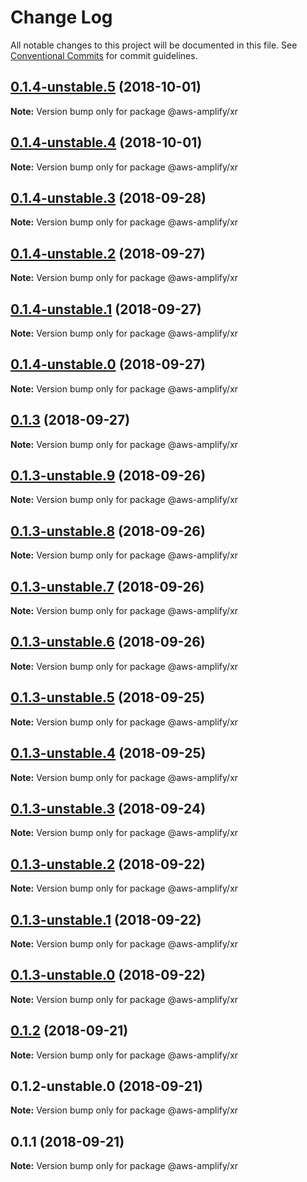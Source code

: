 # Change Log

All notable changes to this project will be documented in this file.
See [Conventional Commits](https://conventionalcommits.org) for commit guidelines.

<a name="0.1.4-unstable.5"></a>
## [0.1.4-unstable.5](https://github.com/aws/aws-amplify/compare/@aws-amplify/xr@0.1.4-unstable.4...@aws-amplify/xr@0.1.4-unstable.5) (2018-10-01)




**Note:** Version bump only for package @aws-amplify/xr

<a name="0.1.4-unstable.4"></a>
## [0.1.4-unstable.4](https://github.com/aws/aws-amplify/compare/@aws-amplify/xr@0.1.4-unstable.3...@aws-amplify/xr@0.1.4-unstable.4) (2018-10-01)




**Note:** Version bump only for package @aws-amplify/xr

<a name="0.1.4-unstable.3"></a>
## [0.1.4-unstable.3](https://github.com/aws/aws-amplify/compare/@aws-amplify/xr@0.1.4-unstable.2...@aws-amplify/xr@0.1.4-unstable.3) (2018-09-28)




**Note:** Version bump only for package @aws-amplify/xr

<a name="0.1.4-unstable.2"></a>
## [0.1.4-unstable.2](https://github.com/aws/aws-amplify/compare/@aws-amplify/xr@0.1.4-unstable.1...@aws-amplify/xr@0.1.4-unstable.2) (2018-09-27)




**Note:** Version bump only for package @aws-amplify/xr

<a name="0.1.4-unstable.1"></a>
## [0.1.4-unstable.1](https://github.com/aws/aws-amplify/compare/@aws-amplify/xr@0.1.4-unstable.0...@aws-amplify/xr@0.1.4-unstable.1) (2018-09-27)




**Note:** Version bump only for package @aws-amplify/xr

<a name="0.1.4-unstable.0"></a>
## [0.1.4-unstable.0](https://github.com/aws/aws-amplify/compare/@aws-amplify/xr@0.1.3...@aws-amplify/xr@0.1.4-unstable.0) (2018-09-27)




**Note:** Version bump only for package @aws-amplify/xr

<a name="0.1.3"></a>
## [0.1.3](https://github.com/aws/aws-amplify/compare/@aws-amplify/xr@0.1.3-unstable.9...@aws-amplify/xr@0.1.3) (2018-09-27)




**Note:** Version bump only for package @aws-amplify/xr

<a name="0.1.3-unstable.9"></a>
## [0.1.3-unstable.9](https://github.com/aws/aws-amplify/compare/@aws-amplify/xr@0.1.3-unstable.8...@aws-amplify/xr@0.1.3-unstable.9) (2018-09-26)




**Note:** Version bump only for package @aws-amplify/xr

<a name="0.1.3-unstable.8"></a>
## [0.1.3-unstable.8](https://github.com/aws/aws-amplify/compare/@aws-amplify/xr@0.1.3-unstable.7...@aws-amplify/xr@0.1.3-unstable.8) (2018-09-26)




**Note:** Version bump only for package @aws-amplify/xr

<a name="0.1.3-unstable.7"></a>
## [0.1.3-unstable.7](https://github.com/aws/aws-amplify/compare/@aws-amplify/xr@0.1.3-unstable.6...@aws-amplify/xr@0.1.3-unstable.7) (2018-09-26)




**Note:** Version bump only for package @aws-amplify/xr

<a name="0.1.3-unstable.6"></a>
## [0.1.3-unstable.6](https://github.com/aws/aws-amplify/compare/@aws-amplify/xr@0.1.3-unstable.4...@aws-amplify/xr@0.1.3-unstable.6) (2018-09-26)




**Note:** Version bump only for package @aws-amplify/xr

<a name="0.1.3-unstable.5"></a>
## [0.1.3-unstable.5](https://github.com/aws/aws-amplify/compare/@aws-amplify/xr@0.1.3-unstable.4...@aws-amplify/xr@0.1.3-unstable.5) (2018-09-25)




**Note:** Version bump only for package @aws-amplify/xr

<a name="0.1.3-unstable.4"></a>
## [0.1.3-unstable.4](https://github.com/aws/aws-amplify/compare/@aws-amplify/xr@0.1.3-unstable.3...@aws-amplify/xr@0.1.3-unstable.4) (2018-09-25)




**Note:** Version bump only for package @aws-amplify/xr

<a name="0.1.3-unstable.3"></a>
## [0.1.3-unstable.3](https://github.com/aws/aws-amplify/compare/@aws-amplify/xr@0.1.3-unstable.2...@aws-amplify/xr@0.1.3-unstable.3) (2018-09-24)




**Note:** Version bump only for package @aws-amplify/xr

<a name="0.1.3-unstable.2"></a>
## [0.1.3-unstable.2](https://github.com/aws/aws-amplify/compare/@aws-amplify/xr@0.1.3-unstable.1...@aws-amplify/xr@0.1.3-unstable.2) (2018-09-22)




**Note:** Version bump only for package @aws-amplify/xr

<a name="0.1.3-unstable.1"></a>
## [0.1.3-unstable.1](https://github.com/aws/aws-amplify/compare/@aws-amplify/xr@0.1.3-unstable.0...@aws-amplify/xr@0.1.3-unstable.1) (2018-09-22)




**Note:** Version bump only for package @aws-amplify/xr

<a name="0.1.3-unstable.0"></a>
## [0.1.3-unstable.0](https://github.com/aws/aws-amplify/compare/@aws-amplify/xr@0.1.2...@aws-amplify/xr@0.1.3-unstable.0) (2018-09-22)




**Note:** Version bump only for package @aws-amplify/xr

<a name="0.1.2"></a>
## [0.1.2](https://github.com/aws/aws-amplify/compare/@aws-amplify/xr@0.1.2-unstable.0...@aws-amplify/xr@0.1.2) (2018-09-21)




**Note:** Version bump only for package @aws-amplify/xr

<a name="0.1.2-unstable.0"></a>
## 0.1.2-unstable.0 (2018-09-21)




**Note:** Version bump only for package @aws-amplify/xr

<a name="0.1.1"></a>
## 0.1.1 (2018-09-21)




**Note:** Version bump only for package @aws-amplify/xr
